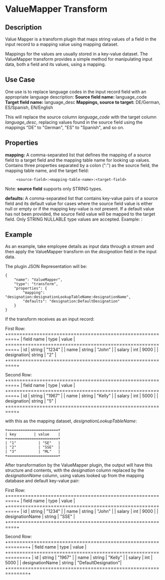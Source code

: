 # ValueMapper Transform


Description
-----------
Value Mapper is a transform plugin that maps string values of a field in the input record 
to a mapping value using mapping dataset.

Mappings for the values are usually stored in a key-value dataset. The ValueMapper transform
provides a simple method for manipulating input data, both a field and its values, using a mapping.


Use Case
--------
One use is to replace language codes in the input record field with an 
appropriate language description:
     **Source field name:** language_code
     **Target field name:** language_desc
     **Mappings, source to target:** DE/German, ES/Spanish, EN/English

This will replace the source column *language_code* with the target column 
*language_desc*, replacing values found in the source field using the mappings 
"DE" to "German", "ES" to "Spanish", and so on.


Properties
----------
**mapping:** A comma-separated list that defines the mapping of a source
field to a target field and the mapping table name for looking up values. 
Contains three properties separated by a colon (":") as the source field, the
mapping table name, and the target field:

         <source-field>:<mapping-table-name>:<target-field>

Note: **source field** supports only STRING types.

**defaults:** A comma-separated list that contains key-value pairs of a
source field and its default value for cases where the source field
value is either null or empty or if the mapping key-value is not present. If
a default value has not been provided, the source field value will be
mapped to the target field. Only STRING NULLABLE type values are accepted.
Example: <source field>:<defaultValue>


Example
-------
As an example, take employee details as input data through a stream and then apply
the ValueMapper transform on the *designation* field in the input data.

The plugin JSON Representation will be:

    {
        "name": "ValueMapper",
        "type": "transform",
        "properties": {
            "mapping": "designation:designationLookupTableName:designationName",
            "defaults": "designation:DefaultDesignation"
        }
    }


If the transform receives as an input record:

First Row:
    +=========================================================+
    | field name | type                | value                |
    +=========================================================+
    | id         | string              | "1234"               |
    | name       | string              | "John"               |
    | salary     | int                 | 9000                 |
    | designation| string              | "2"                  |
    +=========================================================+

Second Row:
    +=========================================================+
    | field name | type                | value                |
    +=========================================================+
    | id         | string              | "1967"               |
    | name       | string              | "Kelly"              |
    | salary     | int                 | 5000                 |
    | designation| string              | "5"                  |
    +=========================================================+

with this as the mapping dataset, *designationLookupTableName*:

    +=======================+
    | key        | value    |
    +=======================+
    | "1"          | "SE"   |
    | "2"          | "SSE"  |
    | "3"          | "ML"   |
    +=======================+

	
After transformation by the ValueMapper plugin, the output will have this structure and contents, with the
*designation* column replaced by the *designationName* column, using values looked up from the 
mapping database and default key-value pair:

First Row:
    +=========================================================+
    | field name      | type                | value           |
    +=========================================================+
    | id              | string              | "1234"          |
    | name            | string              | "John"          |
    | salary          | int                 | 9000            |
    | designationName | string              | "SSE"           |
    +=========================================================+

Second Row:
    +=============================================================+
    | field name      | type                | value               |
    +=============================================================+
    | id              | string              | "1967"              |
    | name            | string              | "Kelly"             |
    | salary          | int                 | 5000                |
    | designationName | string              | "DefaultDesignation"|
    +=============================================================+
